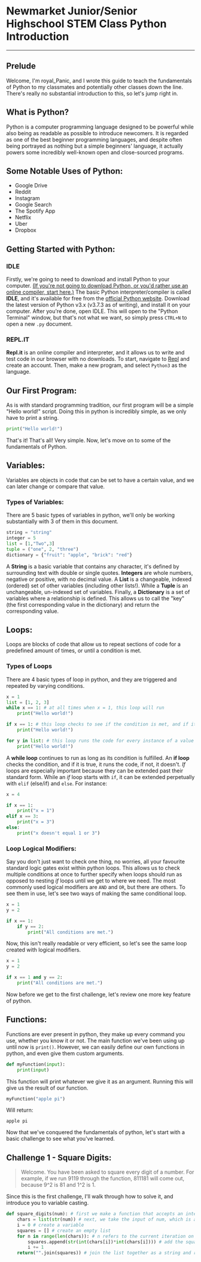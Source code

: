 # Newmarket Junior/Senior Highschool STEM Class Python Introduction
---
## Prelude
Welcome, I'm royal_Panic, and I wrote this guide to teach the fundamentals of Python to my classmates and potentially other classes down the line. There's really no substantial introduction to this, so let's jump right in.

## What is Python?
Python is a computer programming language designed to be powerful while also being as readable as possible to introduce newcomers. It is regarded as one of the best beginner programming languages, and despite often being portrayed as nothing but a simple beginners' language, it actually powers some incredibly well-known open and close-sourced programs.

## Some Notable Uses of Python:
* Google Drive
* Reddit
* Instagram
* Google Search
* The Spotify App
* Netflix
* Uber
* Dropbox

## Getting Started with Python:
### IDLE
Firstly, we're going to need to download and install Python to your computer. [(If you're not going to download Python, or you'd rather use an online compiler, start here.)](#repl.it) The basic Python interpreter/compiler is called **IDLE**, and it's available for free from the [official Python website](https://www.python.org/downloads/). Download the latest version of Python v3.x (v3.7.3 as of writing), and install it on your computer. After you're done, open IDLE. This will open to the "Python Terminal" window, but that's not what we want, so simply press `CTRL+N` to open a new `.py` document.

### REPL.IT
**Repl.it** is an online compiler and interpreter, and it allows us to write and test code in our browser with no downloads. To start, navigate to [Repl](https://repl.it/) and create an account. Then, make a new program, and select `Python3` as the language.

## Our First Program:
As is with standard programming tradition, our first program will be a simple "Hello world!" script. Doing this in python is incredibly simple, as we only have to print a string.

```Python
print("Hello world!")
```
That's it! That's all! Very simple. Now, let's move on to some of the fundamentals of Python.

## Variables:
Variables are objects in code that can be set to have a certain value, and we can later change or compare that value.

### Types of Variables:
There are 5 basic types of variables in python, we'll only be working substantially with 3 of them in this document.

```Python
string = "string"
integer = 5
list = [1,"Two",3]
tuple = ("one", 2, "three")
dictionary = {"fruit": "apple", "brick": "red"}
```
A **String** is a basic variable that contains any character, it's defined by surrounding text with double or single quotes. **Integers** are whole numbers, negative or positive, with no decimal value. A **List** is a changeable, indexed (ordered) set of other variables (including other lists!). While a **Tuple** is an unchangeable, un-indexed set of variables. Finally, a **Dictionary** is a set of variables where a relationship is defined. This allows us to call the "key" (the first corresponding value in the dictionary) and return the corresponding value.

## Loops:
Loops are blocks of code that allow us to repeat sections of code for a predefined amount of times, or until a condition is met.

### Types of Loops
There are 4 basic types of loop in python, and they are triggered and repeated by varying conditions.

```Python
x = 1
list = [1, 2, 3]
while x == 1: # at all times when x = 1, this loop will run
    print("Hello world!")

if x == 1: # this loop checks to see if the condition is met, and if it is, it runs
    print("Hello world!")

for y in list: # this loop runs the code for every instance of a value in an iterable
    print("Hello world!")
```

A **while loop** continues to run as long as its condition is fulfilled. An **if loop** checks the condition, and if it is true, it runs the code, if not, it doesn't. *If* loops are especially important because they can be extended past their standard form. While an *if* loop starts with `if`, it can be extended perpetually with `elif` (else/if) and `else`. For instance:

```python
x = 4

if x == 1:
    print("x = 1")
elif x == 3:
    print("x = 3")
else:
    print("x doesn't equal 1 or 3")
```

### Loop Logical Modifiers:
Say you don't just want to check one thing, no worries, all your favourite standard logic gates exist within python loops. This allows us to check multiple conditions at once to further specify when loops should run as opposed to nesting *if* loops until we get to where we need. The most commonly used logical modifiers are `AND` and `OR`, but there are others. To see them in use, let's see two ways of making the same conditional loop.

```Python
x = 1
y = 2

if x == 1:
    if y == 2:
        print("All conditions are met.")
```

Now, this isn't really readable or very efficient, so let's see the same loop created with logical modifiers.

```Python
x = 1
y = 2

if x == 1 and y == 2:
    print("All conditions are met.")
```

Now before we get to the first challenge, let's review one more key feature of python.

## Functions:
Functions are ever present in python, they make up every command you use, whether you know it or not. The main function we've been using up until now is `print()`. However, we can easily define our own functions in python, and even give them custom arguments.

```Python
def myFunction(input):
    print(input)
```

This function will print whatever we give it as an argument. Running this will give us the result of our function.

```Python
myFunction("apple pi")
```

Will return:

```
apple pi
```

Now that we've conquered the fundamentals of python, let's start with a basic challenge to see what you've learned.

## Challenge 1 - Square Digits:
>Welcome. You have been asked to square every digit of a number. For example, if we run 9119 through the function, 811181 will come out, because 9^2 is 81 and 1^2 is 1.

Since this is the first challenge, I'll walk through how to solve it, and introduce you to variable casting.

```Python
def square_digits(num): # first we make a function that accepts an integer as a input
    chars = list(str(num)) # next, we take the input of num, which is a integer, and we cast it (change it) to a string with str(). we then cast it again to a list, which will generate a list of the characters in the string
    i = 0 # create a variable
    squares = [] # create an empty list
    for n in range(len(chars)): # n refers to the current iteration on the list. it repeats that for the length of the chars list
        squares.append(str(int(chars[i])*int(chars[i]))) # add the square of the number to the empty list
        i += 1
    return("".join(squares)) # join the list together as a string and return it as the result of the function
```
